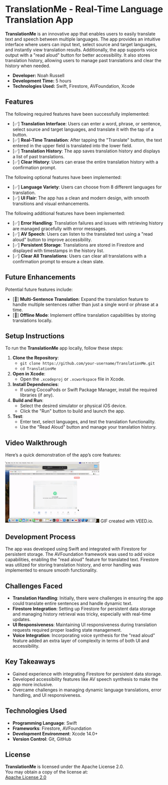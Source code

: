 # TranslationMe - Real-Time Language Translation App

**TranslationMe** is an innovative app that enables users to easily translate text and speech between multiple languages. The app provides an intuitive interface where users can input text, select source and target languages, and instantly view translation results. Additionally, the app supports voice output with a "read aloud" button for better accessibility. It also stores translation history, allowing users to manage past translations and clear the history when needed.

- **Developer:** Noah Russell
- **Development Time:** 5 hours
- **Technologies Used:** Swift, Firestore, AVFoundation, Xcode

## Features

The following required features have been successfully implemented:

- [✅] **Translation Interface**: Users can enter a word, phrase, or sentence, select source and target languages, and translate it with the tap of a button.
- [✅] **Real-Time Translation**: After tapping the "Translate" button, the text entered in the upper field is translated into the lower field.
- [✅] **Translation History**: The app saves translation history and displays a list of past translations.
- [✅] **Clear History**: Users can erase the entire translation history with a confirmation prompt.

The following optional features have been implemented:

- [✅] **Language Variety**: Users can choose from 8 different languages for translation.
- [✅] **UI Flair**: The app has a clean and modern design, with smooth transitions and visual enhancements.

The following additional features have been implemented:

- [✅] **Error Handling**: Translation failures and issues with retrieving history are managed gracefully with error messages.
- [✅] **AV Speech**: Users can listen to the translated text using a "read aloud" button to improve accessibility.
- [✅] **Persistent Storage**: Translations are stored in Firestore and displayed with timestamps in the history list.
- [✅] **Clear All Translations**: Users can clear all translations with a confirmation prompt to ensure a clean slate.

## Future Enhancements

Potential future features include:

- [🔲] **Multi-Sentence Translation**: Expand the translation feature to handle multiple sentences rather than just a single word or phrase at a time.
- [🔲] **Offline Mode**: Implement offline translation capabilities by storing translations locally.

## Setup Instructions

To run the **TranslationMe** app locally, follow these steps:

1. **Clone the Repository**:
    - `git clone https://github.com/your-username/TranslationMe.git`
    - `cd TranslationMe`
2. **Open in Xcode**:
    - Open the `.xcodeproj` or `.xcworkspace` file in Xcode.
3. **Install Dependencies**:
    - If using CocoaPods or Swift Package Manager, install the required libraries (if any).
4. **Build and Run**:
    - Select the desired simulator or physical iOS device.
    - Click the "Run" button to build and launch the app.
5. **Test**:
    - Enter text, select languages, and test the translation functionality.
    - Use the "Read Aloud" button and manage your translation history.

## Video Walkthrough

Here’s a quick demonstration of the app’s core features:

<img style="max-width:300px;" src="TranslateMe/Project6.gif" alt="TranslationMe Demo">  
GIF created with VEED.io.

## Development Process

The app was developed using Swift and integrated with Firestore for persistent storage. The AVFoundation framework was used to add voice capabilities, enabling the "read aloud" feature for translated text. Firestore was utilized for storing translation history, and error handling was implemented to ensure smooth functionality. 

## Challenges Faced

- **Translation Handling**: Initially, there were challenges in ensuring the app could translate entire sentences and handle dynamic text.
- **Firestore Integration**: Setting up Firestore for persistent data storage and managing history retrieval was tricky, especially with real-time updates.
- **UI Responsiveness**: Maintaining UI responsiveness during translation requests required proper loading state management.
- **Voice Integration**: Incorporating voice synthesis for the "read aloud" feature added an extra layer of complexity in terms of both UI and accessibility.

## Key Takeaways

- Gained experience with integrating Firestore for persistent data storage.
- Developed accessibility features like AV speech synthesis to make the app more inclusive.
- Overcame challenges in managing dynamic language translations, error handling, and UI responsiveness.

## Technologies Used

- **Programming Language**: Swift
- **Frameworks**: Firestore, AVFoundation
- **Development Environment**: Xcode 14.0+
- **Version Control**: Git, GitHub

## License

**TranslationMe** is licensed under the Apache License 2.0.  
You may obtain a copy of the license at:  
[Apache License 2.0](http://www.apache.org/licenses/LICENSE-2.0)
